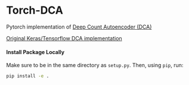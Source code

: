 # Torch-DCA

Pytorch implementation of [Deep Count Autoencoder (DCA)](https://www.nature.com/articles/s41467-018-07931-2)

[Original Keras/Tensorflow DCA implementation](https://github.com/theislab/dca)


#### Install Package Locally
Make sure to be in the same directory as `setup.py`. Then, using `pip`, run:

````bash
pip install -e .
````

